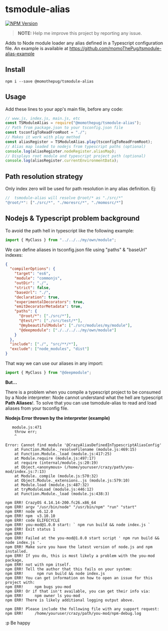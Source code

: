 # tsmodule-alias

[![NPM Version][npm-image]][npm-url]

> **NOTE:** Help me improve this project by reporting any issue.

Adds to Node module loader any alias defined in a Typescript configuration file. An example is available at https://github.com/momoThePug/tsmodule-alias-example

## Install

```
npm i --save @momothepug/tsmodule-alias
```

## Usage
Add these lines to your app's main file, before any code:

```js
// www.js, index.js, main.js, etc
const TSModuleAlias = require("@momothepug/tsmodule-alias");
// Path from package.json to your tsconfig.json file
const tsconfigToReadFromRoot = "./";
// Makes it work with play method
const aliasRegister = TSModuleAlias.play(tsconfigToReadFromRoot);
// Alias map loaded to nodejs from typescript paths (optional)
console.log(aliasRegister.nodeRegister.aliasMap);
// Displays root module and typescript project path (optional)
console.log(aliasRegister.currentEnvironmentData);
```

## Path resolution strategy

Only index zero will be used for path resolution in any alias definition. Ej:

```js
//  tsmodule-alias will resolve @root/* as "./src/*"
"@root/*": ["./src/*", "./moresrc/*", "./momosrc/*"]
```

## Nodejs & Typescript problem background
To avoid the path hell in typescript like the following example:

```typescript
import { MyClass } from "../../../my/own/module";
```

We can define aliases in tsconfig.json file using "paths" & "baseUrl" indexes:

```json
{
  "compilerOptions": {
    "target": "es6",
    "module": "commonjs",
    "outDir": "./",
    "strict": false,
    "baseUrl": "./",
    "declaration": true,
    "experimentalDecorators": true,
    "emitDecoratorMetadata": true,
    "paths": {
      "@root/*": ["./src/*"],
      "@test/*": ["./src/test/*"],
      "@mybeautifulModule": ["./src/modules/my/module"],
      "@deepmodule": ["./../../../my/own/module"]
    }
  },
  "include": ["./", "src/**/*"],
  "exclude": ["node_modules", "dist"]
}
```

That way we can use our aliases in any import:

```typescript
import { MyClass } from "@deepmodule";
```

**But...** 

There is a problem when you compile a typescript project to be consumed by a Node interpreter: Node cannot understand what the hell are typescript **Path Aliases**!. To solve that you can use tsmodule-alias to read and load aliases from your tsconfig file.

**Nodejs Error thrown by the interpreter (example)**
```
   module.js:471
    throw err;
    ^

Error: Cannot find module '@CrazyAliasDefinedInTypescriptAliasConfig'
    at Function.Module._resolveFilename (module.js:469:15)
    at Function.Module._load (module.js:417:25)
    at Module.require (module.js:497:17)
    at require (internal/module.js:20:19)
    at Object.<anonymous> (/home/youruser/crazy/path/you-mod/index.js:7:13)
    at Module._compile (module.js:570:32)
    at Object.Module._extensions..js (module.js:579:10)
    at Module.load (module.js:487:32)
    at tryModuleLoad (module.js:446:12)
    at Function.Module._load (module.js:438:3)

npm ERR! CrazyOS 4.14.14-200.fc26.x86_64
npm ERR! argv "/usr/bin/node" "/usr/bin/npm" "run" "start"
npm ERR! node v6.12.0
npm ERR! npm  v3.10.10
npm ERR! code ELIFECYCLE
npm ERR! you-mod@1.0.0 start: ` npm run build && node index.js `
npm ERR! Exit status 1
npm ERR! 
npm ERR! Failed at the you-mod@1.0.0 start script ' npm run build && node index.js '.
npm ERR! Make sure you have the latest version of node.js and npm installed.
npm ERR! If you do, this is most likely a problem with the you-mod package,
npm ERR! not with npm itself.
npm ERR! Tell the author that this fails on your system:
npm ERR!      npm run build && node index.js 
npm ERR! You can get information on how to open an issue for this project with:
npm ERR!     npm bugs you-mod
npm ERR! Or if that isn't available, you can get their info via:
npm ERR!     npm owner ls you-mod
npm ERR! There is likely additional logging output above.

npm ERR! Please include the following file with any support request:
npm ERR!     /home/youruser/crazy/path/you-mod/npm-debug.log

```

:p Be happy

[npm-image]: https://img.shields.io/npm/v/@momothepug/tsmodule-alias.svg
[npm-url]: https://npmjs.org/package/@momothepug/tsmodule-alias
